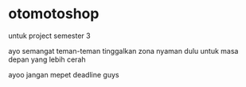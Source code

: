 # otomotoshop
untuk project semester 3

ayo semangat teman-teman 
tinggalkan zona nyaman dulu untuk masa depan yang lebih cerah


ayoo jangan mepet deadline guys
